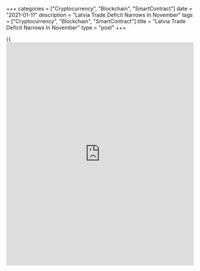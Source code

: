 +++
categories = ["Cryptocurrency", "Blockchain", "SmartContract"]
date = "2021-01-11"
description = "Latvia Trade Deficit Narrows In November"
tags = ["Cryptocurrency", "Blockchain", "SmartContract"]
title = "Latvia Trade Deficit Narrows In November"
type = "post"
+++

{{<iframe id="large-banner" src="https://www.bounty.group/#slide=9.0" width="100%" height="600" scrolling="no" style="border: 0px solid rgb(216, 221, 230); border-radius: 3px;">}}

Latvia's trade deficit narrowed in November amid a rise in both exports
and imports, data from the Central Statistical Bureau showed on Monday.

The trade deficit fell to EUR 76.1 million in November from EUR 128.0
million in the same month last year. In October, the trade deficit was
EUR 76.5 million.

Exports rose 9.1 percent annually in November and imports increased 4.1
percent.

The major export partners were Lithuania, Estonia, Germany and Denmark
and those of import were Lithuania, Poland, Germany and Estonia.

For comments and feedback [contact](https://www.playgroundfx.com/contact/): editorial@rtt[news](https://www.letsplayfx.com/blog/forex-news-website/).com

[Economic News][1]

 **What parts of the world are seeing the best (and worst) economic
performances lately? Click[here][2] to check out our [Econ Scorecard][2]
and find out! See up-to-the-moment [ranking](https://www.playgroundfx.com/blog/crypto-exchange-ranking/)s for the best and worst
performers in [GDP][2], [unemployment rate][3], [inflation][4] and much
more.**

   1. www.rtt[news](https://www.letsplayfx.com/blog/forex-news-website/).com/Content/EconomicNews.aspx
   2. www.rtt[news](https://www.letsplayfx.com/blog/forex-news-website/).com/economic-scorecard/world-rank/GDP/highest-performance.aspx
   3. www.rtt[news](https://www.letsplayfx.com/blog/forex-news-website/).com/economic-scorecard/world-rank/unemployment-rate/lowest-performance.aspx
   4. www.rtt[news](https://www.letsplayfx.com/blog/forex-news-website/).com/economic-scorecard/world-rank/CPI/highest-performance.aspx
